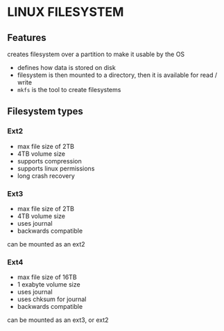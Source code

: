 # LINUX FILESYSTEM

## Features
creates filesystem over a partition to make it usable by the OS
- defines how data is stored on disk
- filesystem is then mounted to a directory, then it is available for read / write
- `mkfs` is the tool to create filesystems

## Filesystem types

### Ext2
- max file size of 2TB
- 4TB volume size
- supports compression
- supports linux permissions
- long crash recovery

### Ext3
- max file size of 2TB
- 4TB volume size
- uses journal
- backwards compatible

can be mounted as an ext2

### Ext4
- max file size of 16TB
- 1 exabyte volume size
- uses journal
- uses chksum for journal
- backwards compatible

can be mounted as an ext3, or ext2